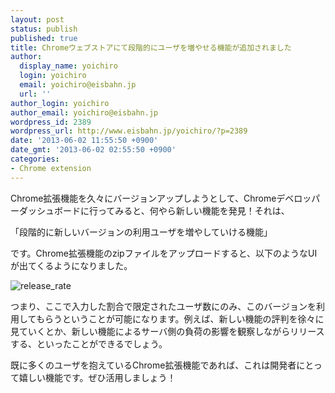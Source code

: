 ```yaml
---
layout: post
status: publish
published: true
title: Chromeウェブストアにて段階的にユーザを増やせる機能が追加されました
author:
  display_name: yoichiro
  login: yoichiro
  email: yoichiro@eisbahn.jp
  url: ''
author_login: yoichiro
author_email: yoichiro@eisbahn.jp
wordpress_id: 2389
wordpress_url: http://www.eisbahn.jp/yoichiro/?p=2389
date: '2013-06-02 11:55:50 +0900'
date_gmt: '2013-06-02 02:55:50 +0900'
categories:
- Chrome extension
---
```


Chrome拡張機能を久々にバージョンアップしようとして、Chromeデベロッパーダッシュボードに行ってみると、何やら新しい機能を発見！それは、

「段階的に新しいバージョンの利用ユーザを増やしていける機能」

です。Chrome拡張機能のzipファイルをアップロードすると、以下のようなUIが出てくるようになりました。

![release_rate](http://www.eisbahn.jp/yoichiro/images/2013/06/release_rate.png)

つまり、ここで入力した割合で限定されたユーザ数にのみ、このバージョンを利用してもらうということが可能になります。例えば、新しい機能の評判を徐々に見ていくとか、新しい機能によるサーバ側の負荷の影響を観察しながらリリースする、といったことができるでしょう。

既に多くのユーザを抱えているChrome拡張機能であれば、これは開発者にとって嬉しい機能です。ぜひ活用しましょう！

